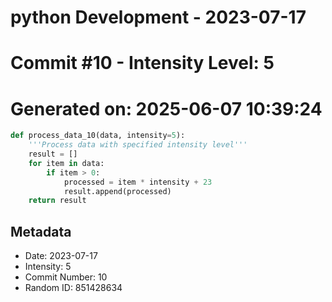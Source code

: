 ﻿# python Development - 2023-07-17
# Commit #10 - Intensity Level: 5
# Generated on: 2025-06-07 10:39:24
```python
def process_data_10(data, intensity=5):
    '''Process data with specified intensity level'''
    result = []
    for item in data:
        if item > 0:
            processed = item * intensity + 23
            result.append(processed)
    return result
```
## Metadata
- Date: 2023-07-17
- Intensity: 5
- Commit Number: 10
- Random ID: 851428634
